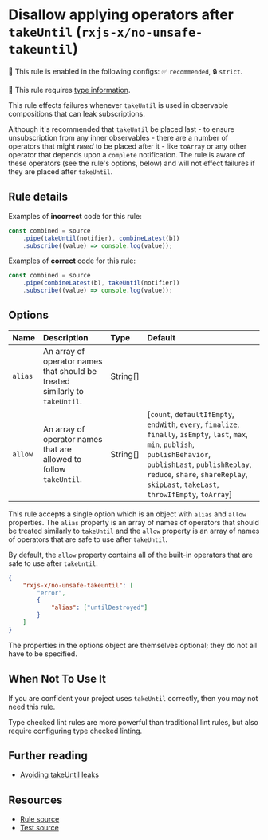 # Disallow applying operators after `takeUntil` (`rxjs-x/no-unsafe-takeuntil`)

💼 This rule is enabled in the following configs: ✅ `recommended`, 🔒 `strict`.

💭 This rule requires [type information](https://typescript-eslint.io/linting/typed-linting).

<!-- end auto-generated rule header -->

This rule effects failures whenever `takeUntil` is used in observable compositions that can leak subscriptions.

Although it's recommended that `takeUntil` be placed last - to ensure unsubscription from any inner observables - there are a number of operators that might _need_ to be placed after it - like `toArray` or any other operator that depends upon a `complete` notification. The rule is aware of these operators (see the rule's options, below) and will not effect failures if they are placed after `takeUntil`.

## Rule details

Examples of **incorrect** code for this rule:

```ts
const combined = source
    .pipe(takeUntil(notifier), combineLatest(b))
    .subscribe((value) => console.log(value));
```

Examples of **correct** code for this rule:

```ts
const combined = source
    .pipe(combineLatest(b), takeUntil(notifier))
    .subscribe((value) => console.log(value));
```

## Options

<!-- begin auto-generated rule options list -->

| Name    | Description                                                                 | Type     | Default                                                                                                                                                                                                                                                    |
| :------ | :-------------------------------------------------------------------------- | :------- | :--------------------------------------------------------------------------------------------------------------------------------------------------------------------------------------------------------------------------------------------------------- |
| `alias` | An array of operator names that should be treated similarly to `takeUntil`. | String[] |                                                                                                                                                                                                                                                            |
| `allow` | An array of operator names that are allowed to follow `takeUntil`.          | String[] | [`count`, `defaultIfEmpty`, `endWith`, `every`, `finalize`, `finally`, `isEmpty`, `last`, `max`, `min`, `publish`, `publishBehavior`, `publishLast`, `publishReplay`, `reduce`, `share`, `shareReplay`, `skipLast`, `takeLast`, `throwIfEmpty`, `toArray`] |

<!-- end auto-generated rule options list -->

This rule accepts a single option which is an object with `alias` and `allow` properties. The `alias` property is an array of names of operators that should be treated similarly to `takeUntil` and the `allow` property is an array of names of operators that are safe to use after `takeUntil`.

By default, the `allow` property contains all of the built-in operators that are safe to use after `takeUntil`.

```json
{
    "rxjs-x/no-unsafe-takeuntil": [
        "error",
        {
            "alias": ["untilDestroyed"]
        }
    ]
}
```

The properties in the options object are themselves optional; they do not all have to be specified.

## When Not To Use It

If you are confident your project uses `takeUntil` correctly, then you may not need this rule.

Type checked lint rules are more powerful than traditional lint rules, but also require configuring type checked linting.

## Further reading

- [Avoiding takeUntil leaks](https://ncjamieson.com/avoiding-takeuntil-leaks/)

## Resources

- [Rule source](https://github.com/JasonWeinzierl/eslint-plugin-rxjs-x/blob/main/src/rules/no-unsafe-takeuntil.ts)
- [Test source](https://github.com/JasonWeinzierl/eslint-plugin-rxjs-x/blob/main/tests/rules/no-unsafe-takeuntil.test.ts)
